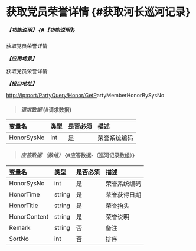 # 获取党员荣誉详情 {#获取河长巡河记录}

##### _【功能说明】_ {#【功能说明】}

获取党员荣誉详情

_**【应用场景】**_

获取党员荣誉详情

_**【接口地址】**_

[http://ip:port/PartyQuery/Honor/GetP](http://ip:port/HMQuery/PatrolRiver/GetPatrolRivers)artyMemberHonorBySysNo

> #### _请求数据_ {#请求数据}

| 变量名 | 类型 | 是否必须 | 描述 |
| :--- | :--- | :--- | :--- |
| HonorSysNo | int | 是 | 荣誉系统编码 |

> #### _应答数据 （数组）_ {#应答数据-（巡河记录数组）}

| 变量名 | 类型 | 是否必须 | 描述 |
| :--- | :--- | :--- | :--- |
| HonorSysNo | int | 是 | 荣誉系统编码 |
| HonorTime | string | 是 | 荣誉获得日期 |
| HonorTitle | string | 是 | 荣誉抬头 |
| HonorContent | string | 是 | 荣誉说明 |
| Remark | string | 否 | 备注 |
| SortNo | int | 否 | 排序 |



